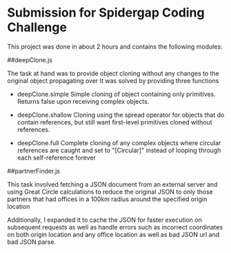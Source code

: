# Submission for Spidergap Coding Challenge

This project was done in about 2 hours and contains the following modules:

##deepClone.js

The task at hand was to provide object cloning without any changes to the original object propagating over
It was solved by providing three functions

- deepClone.simple
  Simple cloning of object containing only primitives. Returns false upon receiving complex objects.

- deepClone.shallow
  Cloning using the spread operator for objects that do contain references, but still want first-level primitives cloned without references.

- deepClone.full
  Complete cloning of any complex objects where circular references are caught and set to "[Circular]" instead of looping through each self-reference forever

##partnerFinder.js

This task involved fetching a JSON document from an external server and using Great Circle calculations to reduce the original JSON to only those partners that had offices in a 100km radius around the specified origin location

Additionally, I expanded it to cache the JSON for faster execution on subsequent requests as well as handle errors such as incorrect coordinates on both origin location and any office location as well as bad JSON url and bad JSON parse.